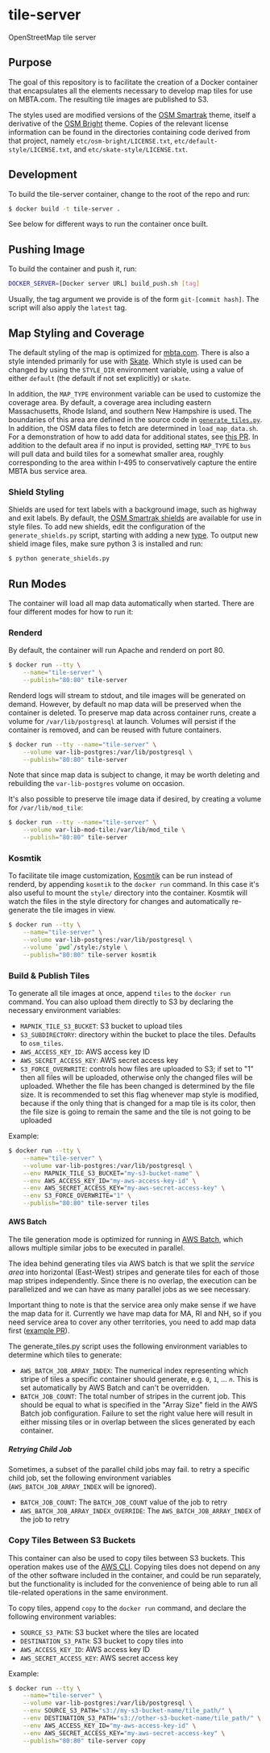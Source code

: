 # tile-server

OpenStreetMap tile server

## Purpose

The goal of this repository is to facilitate the creation of a Docker container that encapsulates all the elements necessary to develop map tiles for use on MBTA.com. The resulting tile images are published to S3.

The styles used are modified versions of the [OSM Smartrak](https://github.com/jacobtoye/osm-bright) theme, itself a derivative of the [OSM Bright](https://github.com/mapbox/osm-bright) theme. Copies of the relevant license information can be found in the directories containing code derived from that project, namely `etc/osm-bright/LICENSE.txt`, `etc/default-style/LICENSE.txt`, and `etc/skate-style/LICENSE.txt`.

## Development

To build the tile-server container, change to the root of the repo and run:

```bash
$ docker build -t tile-server .
```

See below for different ways to run the container once built.

## Pushing Image

To build the container and push it, run:

```bash
DOCKER_SERVER=[Docker server URL] build_push.sh [tag]
```

Usually, the tag argument we provide is of the form `git-[commit hash]`. The script will also apply the `latest` tag.

## Map Styling and Coverage

The default styling of the map is optimized for [mbta.com](https://www.mbta.com/). There is also a style intended primarily for use with [Skate](https://github.com/mbta/skate). Which style is used can be changed by using the `STYLE_DIR` environment variable, using a value of either `default` (the default if not set explicitly) or `skate`.

In addition, the `MAP_TYPE` environment variable can be used to customize the coverage area. By default, a coverage area including eastern Massachusetts, Rhode Island, and southern New Hampshire is used. The boundaries of this area are defined in the source code in [`generate_tiles.py`](https://github.com/mbta/tile-server/blob/master/etc/generate_tiles.py#L200-L204). In addition, the OSM data files to fetch are determined in `load_map_data.sh`. For a demonstration of how to add data for additional states, see [this PR](https://github.com/mbta/tile-server/pull/12/files). In addition to the default area if no input is provided, setting `MAP_TYPE` to `bus` will pull data and build tiles for a somewhat smaller area, roughly corresponding to the area within I-495 to conservatively capture the entire MBTA bus service area.

### Shield Styling

Shields are used for text labels with a background image, such as highway and exit labels. By default, the [OSM Smartrak shields](https://github.com/jacobtoye/osm-bright/tree/master/themes/osm-smartrak/img) are available for use in style files. To add new shields, edit the configuration of the `generate_shields.py` script, starting with adding a new [type](https://github.com/mbta/tile-server/blob/master/generate_shields.py#L34).
To output new shield image files, make sure python 3 is installed and run:

```bash
$ python generate_shields.py
```

## Run Modes

The container will load all map data automatically when started. There are four different modes for how to run it:

### Renderd

By default, the container will run Apache and renderd on port 80.

```bash
$ docker run --tty \
    --name="tile-server" \
    --publish="80:80" tile-server
```

Renderd logs will stream to stdout, and tile images will be generated on demand. However, by default no map data will be preserved when the container is deleted. To preserve map data across container runs, create a volume for `/var/lib/postgresql` at launch. Volumes will persist if the container is removed, and can be reused with future containers.

```bash
$ docker run --tty --name="tile-server" \
    --volume var-lib-postgres:/var/lib/postgresql \
    --publish="80:80" tile-server
```

Note that since map data is subject to change, it may be worth deleting and rebuilding the `var-lib-postgres` volume on occasion.

It's also possible to preserve tile image data if desired, by creating a volume for `/var/lib/mod_tile`:

```bash
$ docker run --tty --name="tile-server" \
    --volume var-lib-mod-tile:/var/lib/mod_tile \
    --publish="80:80" tile-server
```

### Kosmtik

To facilitate tile image customization, [Kosmtik](https://github.com/kosmtik/kosmtik) can be run instead of renderd, by appending `kosmtik` to the `docker run` command. In this case it's also useful to mount the `style/` directory into the container. Kosmtik will watch the files in the style directory for changes and automatically re-generate the tile images in view.

```bash
$ docker run --tty \
    --name="tile-server" \
    --volume var-lib-postgres:/var/lib/postgresql \
    --volume `pwd`/style:/style \
    --publish="80:80" tile-server kosmtik
```

### Build & Publish Tiles

To generate all tile images at once, append `tiles` to the `docker run` command. You can also upload them directly to S3 by declaring the necessary environment variables:

- `MAPNIK_TILE_S3_BUCKET`: S3 bucket to upload tiles
- `S3_SUBDIRECTORY`: directory within the bucket to place the tiles. Defaults to `osm_tiles`.
- `AWS_ACCESS_KEY_ID`: AWS access key ID
- `AWS_SECRET_ACCESS_KEY`: AWS secret access key
- `S3_FORCE_OVERWRITE`: controls how files are uploaded to S3; if set to "1" then all files will be uploaded, otherwise only the changed files will be uploaded. Whether the file has been changed is determined by the file size. It is recommended to set this flag whenever map style is modified, because if the only thing that is changed for a map tile is its color, then the file size is going to remain the same and the tile is not going to be uploaded

Example:

```bash
$ docker run --tty \
    --name="tile-server" \
    --volume var-lib-postgres:/var/lib/postgresql \
    --env MAPNIK_TILE_S3_BUCKET="my-s3-bucket-name" \
    --env AWS_ACCESS_KEY_ID="my-aws-access-key-id" \
    --env AWS_SECRET_ACCESS_KEY="my-aws-secret-access-key" \
    --env S3_FORCE_OVERWRITE="1" \
    --publish="80:80" tile-server tiles
```

#### AWS Batch

The tile generation mode is optimized for running in [AWS Batch](https://aws.amazon.com/batch/), which allows multiple similar jobs to be executed in parallel.

The idea behind generating tiles via AWS batch is that we split the _service area_ into horizontal (East-West) stripes and generate tiles for each of those map stripes independently. Since there is no overlap, the execution can be parallelized and we can have as many parallel jobs as we see necessary.

Important thing to note is that the service area only make sense if we have the map data for it. Currently we have map data for MA, RI and NH, so if you need service area to cover any other territories, you need to add map data first ([example PR](https://github.com/mbta/tile-server/pull/12/files)).

The generate_tiles.py script uses the following environment variables to determine which tiles to generate:

- `AWS_BATCH_JOB_ARRAY_INDEX`: The numerical index representing which stripe of tiles a specific container should generate, e.g. `0`, `1`, … _`n`_. This is set automatically by AWS Batch and can't be overridden.
- `BATCH_JOB_COUNT`: The total number of stripes in the current job. This should be equal to what is specified in the "Array Size" field in the AWS Batch job configuration. Failure to set the right value here will result in either missing tiles or in overlap between the slices generated by each container.

##### Retrying Child Job

Sometimes, a subset of the parallel child jobs may fail. to retry a specific child job, set the following environment variables (`AWS_BATCH_JOB_ARRAY_INDEX` will be ignored).

- `BATCH_JOB_COUNT`: The `BATCH_JOB_COUNT` value of the job to retry
- `AWS_BATCH_JOB_ARRAY_INDEX_OVERRIDE`: The `AWS_BATCH_JOB_ARRAY_INDEX` of the job to retry

### Copy Tiles Between S3 Buckets

This container can also be used to copy tiles between S3 buckets. This operation makes use of the [AWS CLI](https://aws.amazon.com/cli/). Copying tiles does not depend on any of the other software included in the container, and could be run separately, but the functionality is included for the convenience of being able to run all tile-related operations in the same environment.

To copy tiles, append `copy` to the `docker run` command, and declare the following environment variables:

- `SOURCE_S3_PATH`: S3 bucket where the tiles are located
- `DESTINATION_S3_PATH`: S3 bucket to copy tiles into
- `AWS_ACCESS_KEY_ID`: AWS access key ID
- `AWS_SECRET_ACCESS_KEY`: AWS secret access key

Example:

```bash
$ docker run --tty \
    --name="tile-server" \
    --volume var-lib-postgres:/var/lib/postgresql \
    --env SOURCE_S3_PATH="s3://my-s3-bucket-name/tile_path/" \
    --env DESTINATION_S3_PATH="s3://other-s3-bucket-name/tile_path/" \
    --env AWS_ACCESS_KEY_ID="my-aws-access-key-id" \
    --env AWS_SECRET_ACCESS_KEY="my-aws-secret-access-key" \
    --publish="80:80" tile-server copy
```
